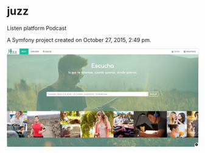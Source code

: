 juzz
====

Listen platform Podcast

A Symfony project created on October 27, 2015, 2:49 pm.


![juzz](captura.JPG "juzz, Listen platform Podcast ")
